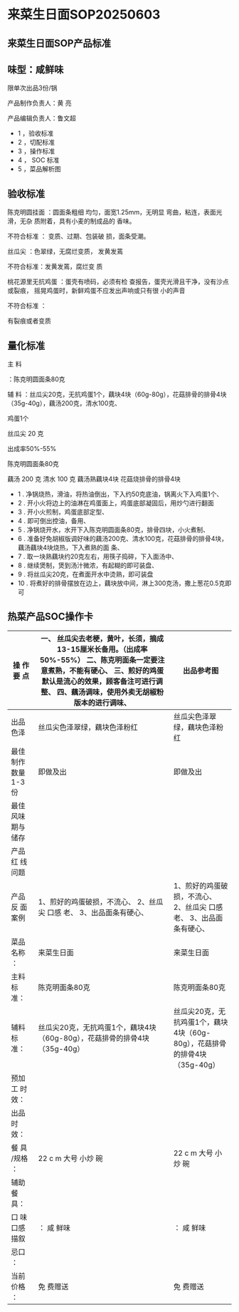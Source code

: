 # 来菜生日面SOP20250603

<!-- image -->

## 来菜生日面SOP产品标准

## 味型：咸鲜味

限单次出品3份/锅

产品制作负责人：黄   亮

产品编辑负责人：鲁文超

<!-- image -->

- 1 ，验收标准
- 2 ，切配标准
- 3 ，操作标准
- 4 ， SOC 标准
- 5 ，菜品解析图

<!-- image -->

## 验收标准

<!-- image -->

陈克明圆挂面 ：圆面条粗细 均匀，面宽1.25mm，无明显 弯曲，粘连，表面光滑，无杂 质附着，具有小麦的制成品的 香味。

不符合标准 ： 变质、过期、包装破 损，面条受潮。

<!-- image -->

丝瓜尖 ：色翠绿，无腐烂变质， 发黄发蔫

不符合标准：发黄发蔫，腐烂变 质

<!-- image -->

桃花源里无抗鸡蛋 ：蛋壳有喷码，必须有检 查报告，蛋壳光滑且干净，没有沙点或裂痕， 摇晃鸡蛋时，新鲜鸡蛋不应发出声响或只有很 小的声音

不符合标准 ：

有裂痕或者变质

## 量化标准

主 料

：陈克明圆面条80克

辅 料 ：丝瓜尖20克，无抗鸡蛋1个，藕块4块（60g-80g），花菇排骨的排骨4块（35g-40g），藕汤200克，清水100克、

鸡蛋1个

<!-- image -->

丝瓜尖 20 克

<!-- image -->

出成率50%-55%

陈克明圆面条80克

<!-- image -->

藕汤 200 克 清水 100 克 藕汤熟藕块4块 花菇烧排骨的排骨4块

<!-- image -->

<!-- image -->

- 1 . 净锅烧热，滑油，将热油倒出，下入约50克底油，锅离火下入鸡蛋1个、
- 2 . 开小火将边上的油淋在鸡蛋面上，鸡蛋底部凝固后，用炒勺进行翻面
- 3 . 开小火煎制，鸡蛋底部定型、
- 4 . 即可倒出控油，备用、
- 5 . 净锅烧开水，水开下入陈克明圆面条80克，排骨四块，小火煮制、
- 6 . 准备好免胡椒版调好味的藕汤200克、清水100克，花菇排骨的排骨4块，藕汤藕块4块烧热，下入煮熟的面 条、
- 7 . 取一块熟藕块约20克左右，用筷子捣碎，下入面汤中、
- 8 . 继续煲制，煲到汤汁微浓，有起糊的即可装盘、
- 9 . 将丝瓜尖20克，在煮面开水中烫熟，即可装盘
- 10 . 将煮好的排骨摆放在边上，藕块放中间，淋上300克汤，撒上葱花0.5克即可

## 热菜产品SOC操作卡

| 操 作 要 点    | 一、 丝瓜尖去老梗，黄叶，长须，摘成13-15厘米长备用。（出成率50%-55%） 二、陈克明面条一定要注意煮熟，不能有硬心、 三、煎好的鸡蛋默认是流心的效果，顾客备注可进行调整、 四、藕汤调味，使用外卖无胡椒粉版本的进行调味、   | 出品参考图                                          |
|------------|----------------------------------------------------------------------------------------------------------------------|------------------------------------------------|
| 出品色泽       | 丝瓜尖色泽翠绿，藕块色泽粉红                                                                                                       | 丝瓜尖色泽翠绿，藕块色泽粉红                                 |
| 最佳制作数量1-3份 | 即做及出                                                                                                                 | 即做及出                                           |
| 最佳风味期与 储存  |                                                                                                                      |                                                |
| 产品红 线问题    |                                                                                                                      |                                                |
| 产品 反 面 案例  | 1、煎好的鸡蛋破损，不流心、 2、丝瓜尖 口感 老、 3、出品面条有硬心、                                                                                | 1、煎好的鸡蛋破损，不流心、 2、丝瓜尖 口感 老、 3、出品面条有硬心、          |
| 菜品 名称 ：    | 来菜生日面                                                                                                                | 来菜生日面                                          |
| 主料 标准：     | 陈克明面条80克                                                                                                             | 陈克明面条80克                                       |
| 辅料 标准：     | 丝瓜尖20克，无抗鸡蛋1个，藕块4块（60g-80g），花菇排骨的排骨4块（35g-40g）                                                                       | 丝瓜尖20克，无抗鸡蛋1个，藕块4块（60g-80g），花菇排骨的排骨4块（35g-40g） |
| 预加工 时效：    |                                                                                                                      |                                                |
| 出品时效：      |                                                                                                                      |                                                |
| 餐 具 /规格 ：  | 22 c m 大号 小炒 碗                                                                                                       | 22 c m 大号 小炒 碗                                 |
| 辅助餐 具：     |                                                                                                                      |                                                |
| 口 味 口感描叙   | ： 咸 鲜味                                                                                                               | ： 咸 鲜味                                         |
| 忌口 ：       |                                                                                                                      |                                                |
| 当前价格 ：     | 免 费赠送                                                                                                                | 免 费赠送                                          |

<!-- image -->

<!-- image -->

<!-- image -->

<!-- image -->

<!-- image -->

<!-- image -->

<!-- image -->